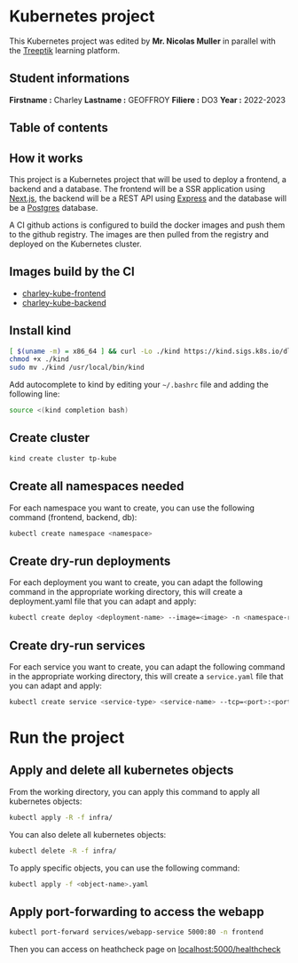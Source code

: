 # Kubernetes project 
This Kubernetes project was edited by **Mr. Nicolas Muller** in parallel with the [Treeptik](https://treeptik.gitbook.io/k8s/fundamentals/orchestration) learning platform.
## Student informations

**Firstname :** Charley
**Lastname :** GEOFFROY
**Filiere :** DO3
**Year :** 2022-2023
## Table of contents

## How it works

This project is a Kubernetes project that will be used to deploy a frontend, a backend and a database. The frontend will be a SSR application using [Next.js](https://nextjs.org/), the backend will be a REST API using [Express](https://expressjs.com/) and the database will be a [Postgres](https://www.postgresql.org/) database.

A CI github actions is configured to build the docker images and push them to the github registry. The images are then pulled from the registry and deployed on the Kubernetes cluster.

## Images build by the CI

- [charley-kube-frontend](https://github.com/do3-2023/charley-kube/pkgs/container/charley-kube-frontend)
- [charley-kube-backend](https://github.com/do3-2023/charley-kube/pkgs/container/charley-kube-backend)


## Install kind

```bash
[ $(uname -m) = x86_64 ] && curl -Lo ./kind https://kind.sigs.k8s.io/dl/v0.20.0/kind-$(uname)-amd64
chmod +x ./kind
sudo mv ./kind /usr/local/bin/kind
```
Add autocomplete to kind by editing your `~/.bashrc` file and adding the following line:

```bash
source <(kind completion bash)
```
## Create cluster

```bash
kind create cluster tp-kube
```

## Create all namespaces needed

For each namespace you want to create, you can use the following command (frontend, backend, db):

```bash
kubectl create namespace <namespace>
```

## Create dry-run deployments

For each deployment you want to create, you can adapt the following command in the appropriate working directory, this will create a deployment.yaml file that you can adapt and apply:

```bash
kubectl create deploy <deployment-name> --image=<image> -n <namespace-required> --dry-run=client -o yaml > deployment.yaml
```

## Create dry-run services

For each service you want to create, you can adapt the following command in the appropriate working directory, this will create a `service.yaml` file that you can adapt and apply:

```bash
kubectl create service <service-type> <service-name> --tcp=<port>:<port> -n <namespace-required> --dry-run=client -o yaml > service.yaml
```
# Run the project
## Apply and delete all kubernetes objects

From the working directory, you can apply this command to apply all kubernetes objects:

```bash
kubectl apply -R -f infra/
```

You can also delete all kubernetes objects:

```bash
kubectl delete -R -f infra/
```

To apply specific objects, you can use the following command:

```bash
kubectl apply -f <object-name>.yaml
```

## Apply port-forwarding to access the webapp

```bash
kubectl port-forward services/webapp-service 5000:80 -n frontend
```

Then you can access on heathcheck page on [localhost:5000/healthcheck](http://localhost:5000/healthz)
